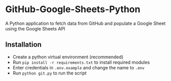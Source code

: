 # GitHub-Google-Sheets-Python
A Python application to fetch data from GitHub and populate a Google Sheet using the Google Sheets API

## Installation
* Create a python virtual environment (recommended)
* Run `pip install -r requirements.txt` to install required modules
* Enter credentials in `.env.example` and change the name to `.env`
* Run `python git.py` to run the script
